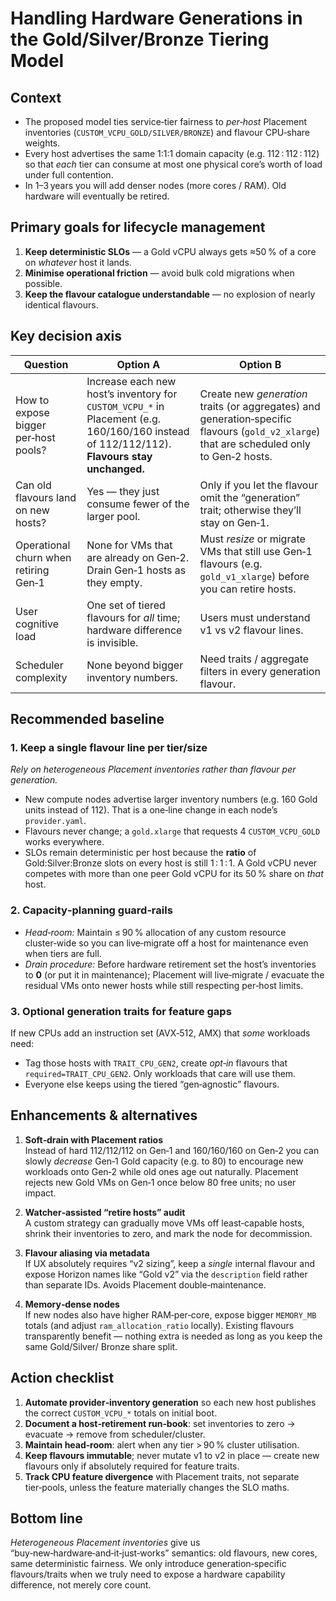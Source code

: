 
Handling Hardware Generations in the Gold/Silver/Bronze Tiering Model
===

Context
-------
*   The proposed model ties service‑tier fairness to *per‑host* Placement inventories (`CUSTOM_VCPU_GOLD/SILVER/BRONZE`) and flavour CPU‑share weights.
*   Every host advertises the same 1:1:1 domain capacity (e.g. 112 : 112 : 112)
  so that *each* tier can consume at most one physical core’s worth of load under full contention.
*   In 1–3 years you will add denser nodes (more cores / RAM).  Old hardware will
  eventually be retired.

Primary goals for lifecycle management
--------------------------------------
1. **Keep deterministic SLOs** — a Gold vCPU always gets ≈50 % of a core on
   *whatever* host it lands.
2. **Minimise operational friction** — avoid bulk cold migrations when possible.
3. **Keep the flavour catalogue understandable** — no explosion of nearly
   identical flavours.

Key decision axis
-----------------
| Question                                | Option A                               | Option B                          |
|-----------------------------------------|----------------------------------------|-----------------------------------|
| How to expose bigger per‑host pools?    | Increase each new host’s inventory for `CUSTOM_VCPU_*` in Placement (e.g. 160/160/160 instead of 112/112/112). **Flavours stay unchanged.** | Create new *generation* traits (or aggregates) and generation‑specific flavours (`gold_v2_xlarge`) that are scheduled only to Gen‑2 hosts. |
| Can old flavours land on new hosts?     | Yes — they just consume fewer of the larger pool. | Only if you let the flavour omit the “generation” trait; otherwise they’ll stay on Gen‑1. |
| Operational churn when retiring Gen‑1   | None for VMs that are already on Gen‑2.  Drain Gen‑1 hosts as they empty. | Must *resize* or migrate VMs that still use Gen‑1 flavours (e.g. `gold_v1_xlarge`) before you can retire hosts. |
| User cognitive load                     | One set of tiered flavours for *all* time; hardware difference is invisible. | Users must understand v1 vs v2 flavour lines. |
| Scheduler complexity                    | None beyond bigger inventory numbers.   | Need traits / aggregate filters in every generation flavour. |

Recommended baseline
--------------------
### 1. **Keep a single flavour line per tier/size**  
*Rely on heterogeneous Placement inventories rather than flavour per generation.*

*   New compute nodes advertise larger inventory numbers (e.g. 160 Gold units
    instead of 112).  That is a one‑line change in each node’s `provider.yaml`.
*   Flavours never change; a `gold.xlarge` that requests 4 `CUSTOM_VCPU_GOLD`
    works everywhere.
*   SLOs remain deterministic per host because the **ratio** of Gold:Silver:Bronze
    slots on every host is still 1 : 1 : 1.  A Gold vCPU never competes with more
    than one peer Gold vCPU for its 50 % share on *that* host.

### 2. **Capacity‑planning guard‑rails**
*   *Head‑room:* Maintain ≤ 90 % allocation of any custom resource cluster‑wide
    so you can live‑migrate off a host for maintenance even when tiers are full.
*   *Drain procedure:* Before hardware retirement set the host’s inventories to
    **0** (or put it in maintenance); Placement will live‑migrate / evacuate the
    residual VMs onto newer hosts while still respecting per‑host limits.

### 3. **Optional generation traits for feature gaps**
If new CPUs add an instruction set (AVX‑512, AMX) that *some* workloads need:
*   Tag those hosts with `TRAIT_CPU_GEN2`, create *opt‑in* flavours that
    `required=TRAIT_CPU_GEN2`.  Only workloads that care will use them.
*   Everyone else keeps using the tiered “gen‑agnostic” flavours.

Enhancements & alternatives
---------------------------
1. **Soft‑drain with Placement ratios**  
   Instead of hard 112/112/112 on Gen‑1 and 160/160/160 on Gen‑2 you can slowly
   *decrease* Gen‑1 Gold capacity (e.g. to 80) to encourage new workloads onto
   Gen‑2 while old ones age out naturally.  Placement rejects new Gold VMs on
   Gen‑1 once below 80 free units; no user impact.

2. **Watcher‑assisted “retire hosts” audit**   
   A custom strategy can gradually move VMs off least‑capable hosts, shrink their
   inventories to zero, and mark the node for decommission.

3. **Flavour aliasing via metadata**  
   If UX absolutely requires “v2 sizing”, keep a *single* internal flavour and
   expose Horizon names like “Gold v2” via the `description` field rather than
   separate IDs.  Avoids Placement double‑maintenance.

4. **Memory‑dense nodes**  
   If new nodes also have higher RAM‑per‑core, expose bigger `MEMORY_MB` totals
   (and adjust `ram_allocation_ratio` locally).  Existing flavours transparently
   benefit — nothing extra is needed as long as you keep the same Gold/Silver/
   Bronze share split.

Action checklist
----------------
1. **Automate provider‑inventory generation** so each new host publishes the
   correct `CUSTOM_VCPU_*` totals on initial boot.
2. **Document a host‑retirement run‑book**: set inventories to zero → evacuate →
   remove from scheduler/cluster.
3. **Maintain head‑room**: alert when any tier > 90 % cluster utilisation.
4. **Keep flavours immutable**; never mutate v1 to v2 in place — create new
   flavours only if absolutely required for feature traits.
5. **Track CPU feature divergence** with Placement traits, not separate
   tier‑pools, unless the feature materially changes the SLO maths.

Bottom line
-----------
*Heterogeneous Placement inventories* give us “buy‑new‑hardware‑and‑it‑just‑works”
semantics: old flavours, new cores, same deterministic fairness.  We only introduce
generation‑specific flavours/traits when we truly need to expose a hardware
capability difference, not merely core count.

